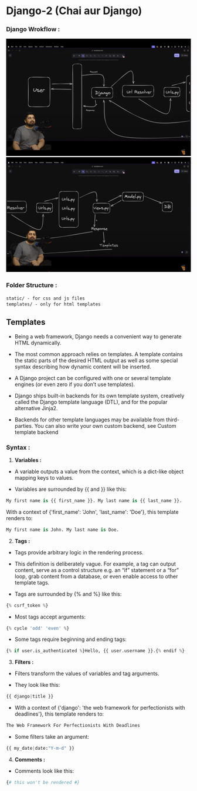 # Django-2 (Chai aur Django)

### Django Wrokflow :

<img src="./public/Pic-1.png" />
<img src="./public/Pic-2.png" />

### Folder Structure :

```
static/ - for css and js files
templates/ - only for html templates
```

## Templates

- Being a web framework, Django needs a convenient way to generate HTML dynamically. 

- The most common approach relies on templates. A template contains the static parts of the desired HTML output as well as some special syntax describing how dynamic content will be inserted.

- A Django project can be configured with one or several template engines (or even zero if you don’t use templates). 

- Django ships built-in backends for its own template system, creatively called the Django template language (DTL), and for the popular alternative Jinja2. 

- Backends for other template languages may be available from third-parties. You can also write your own custom backend, see Custom template backend

### Syntax :

1. **Variables :**

- A variable outputs a value from the context, which is a dict-like object mapping keys to values.

- Variables are surrounded by {{ and }} like this:
```py
My first name is {{ first_name }}. My last name is {{ last_name }}.
```

With a context of {'first_name': 'John', 'last_name': 'Doe'}, this template renders to:

```py
My first name is John. My last name is Doe.
```

2. **Tags :**

- Tags provide arbitrary logic in the rendering process.

- This definition is deliberately vague. For example, a tag can output content, serve as a control structure e.g. an “if” statement or a “for” loop, grab content from a database, or even enable access to other template tags.

- Tags are surrounded by {% and %} like this:
```py
{% csrf_token %}
```

- Most tags accept arguments:
```py
{% cycle 'odd' 'even' %}
```

- Some tags require beginning and ending tags:
```py
{% if user.is_authenticated %}Hello, {{ user.username }}.{% endif %}
```

3. **Filters :**

- Filters transform the values of variables and tag arguments.

- They look like this:
```py
{{ django|title }}
```

- With a context of {'django': 'the web framework for perfectionists with deadlines'}, this template renders to:
```py
The Web Framework For Perfectionists With Deadlines
```

- Some filters take an argument:
```py
{{ my_date|date:"Y-m-d" }}
```

4. **Comments :**

- Comments look like this:
```py
{# this won't be rendered #}
```